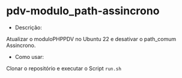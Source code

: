 # pdv-modulo_path-assincrono

- Descrição:

Atualizar o moduloPHPPDV no Ubuntu 22 e desativar o path_comum Assincrono.

- Como usar:

Clonar o repositório e executar o Script `run.sh`
